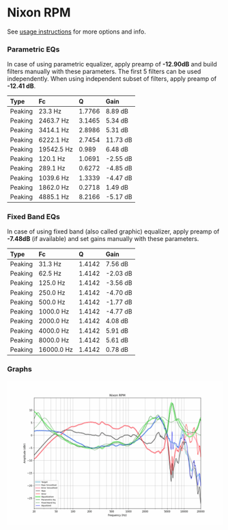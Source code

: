 # Nixon RPM
See [usage instructions](https://github.com/jaakkopasanen/AutoEq#usage) for more options and info.

### Parametric EQs
In case of using parametric equalizer, apply preamp of **-12.90dB** and build filters manually
with these parameters. The first 5 filters can be used independently.
When using independent subset of filters, apply preamp of **-12.41 dB**.

| Type    | Fc         |      Q | Gain     |
|:--------|:-----------|:-------|:---------|
| Peaking | 23.3 Hz    | 1.7766 | 8.89 dB  |
| Peaking | 2463.7 Hz  | 3.1465 | 5.34 dB  |
| Peaking | 3414.1 Hz  | 2.8986 | 5.31 dB  |
| Peaking | 6222.1 Hz  | 2.7454 | 11.73 dB |
| Peaking | 19542.5 Hz | 0.989  | 6.48 dB  |
| Peaking | 120.1 Hz   | 1.0691 | -2.55 dB |
| Peaking | 289.1 Hz   | 0.6272 | -4.85 dB |
| Peaking | 1039.6 Hz  | 1.3339 | -4.47 dB |
| Peaking | 1862.0 Hz  | 0.2718 | 1.49 dB  |
| Peaking | 4885.1 Hz  | 8.2166 | -5.17 dB |

### Fixed Band EQs
In case of using fixed band (also called graphic) equalizer, apply preamp of **-7.48dB**
(if available) and set gains manually with these parameters.

| Type    | Fc         |      Q | Gain     |
|:--------|:-----------|:-------|:---------|
| Peaking | 31.3 Hz    | 1.4142 | 7.56 dB  |
| Peaking | 62.5 Hz    | 1.4142 | -2.03 dB |
| Peaking | 125.0 Hz   | 1.4142 | -3.56 dB |
| Peaking | 250.0 Hz   | 1.4142 | -4.70 dB |
| Peaking | 500.0 Hz   | 1.4142 | -1.77 dB |
| Peaking | 1000.0 Hz  | 1.4142 | -4.77 dB |
| Peaking | 2000.0 Hz  | 1.4142 | 4.08 dB  |
| Peaking | 4000.0 Hz  | 1.4142 | 5.91 dB  |
| Peaking | 8000.0 Hz  | 1.4142 | 5.61 dB  |
| Peaking | 16000.0 Hz | 1.4142 | 0.78 dB  |

### Graphs
![](./Nixon%20RPM.png)